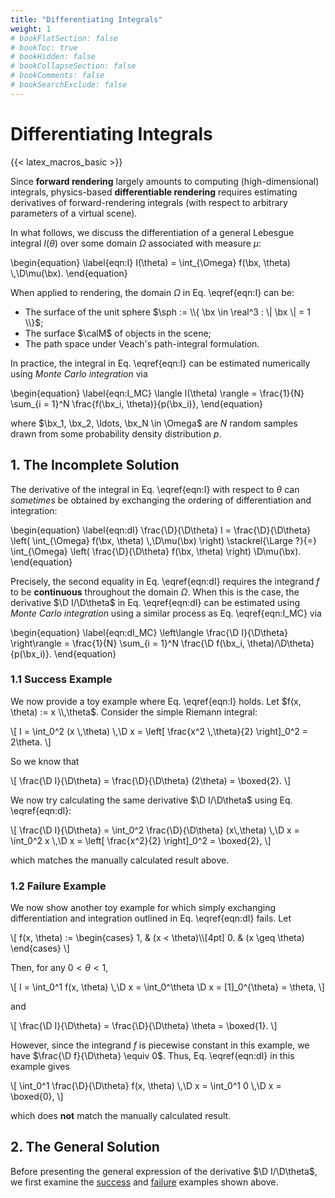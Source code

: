 ```yaml
---
title: "Differentiating Integrals"
weight: 1
# bookFlatSection: false
# bookToc: true
# bookHidden: false
# bookCollapseSection: false
# bookComments: false
# bookSearchExclude: false
---
```


# Differentiating Integrals

{{< latex_macros_basic >}}

Since **forward rendering** largely amounts to computing (high-dimensional) integrals, physics-based **differentiable rendering** requires estimating derivatives of forward-rendering integrals (with respect to arbitrary parameters of a virtual scene).

In what follows, we discuss the differentiation of a general Lebesgue integral $I(\theta)$ over some domain $\Omega$ associated with measure $\mu$:

\begin{equation}
  \label{eqn:I}
  I(\theta) = \int_{\Omega} f(\bx, \theta) \\,\D\mu(\bx).
\end{equation}

When applied to rendering, the domain $\Omega$ in Eq. \eqref{eqn:I} can be:

- The surface of the unit sphere $\sph := \\{ \bx \in \real^3 : \| \bx \| = 1 \\}$;
- The surface $\calM$ of objects in the scene;
- The path space under Veach's path-integral formulation.

In practice, the integral in Eq. \eqref{eqn:I} can be estimated numerically using *Monte Carlo integration* via

\begin{equation}
  \label{eqn:I_MC}
  \langle I(\theta) \rangle = \frac{1}{N} \sum_{i = 1}^N \frac{f(\bx_i, \theta)}{p(\bx_i)},
\end{equation}

where $\bx_1, \bx_2, \ldots, \bx_N \in \Omega$ are $N$ random samples drawn from some probability density distribution $p$.

## 1. The Incomplete Solution

The derivative of the integral in Eq. \eqref{eqn:I} with respect to $\theta$ can *sometimes* be obtained by exchanging the ordering of differentiation and integration:

\begin{equation}
  \label{eqn:dI}
  \frac{\D}{\D\theta} I = \frac{\D}{\D\theta} \left( \int_{\Omega} f(\bx, \theta) \\,\D\mu(\bx) \right)
  \stackrel{\Large ?}{=} \int_{\Omega} \left( \frac{\D}{\D\theta} f(\bx, \theta) \right) \D\mu(\bx).
\end{equation}

Precisely, the second equality in Eq. \eqref{eqn:dI} requires the integrand $f$ to be **continuous** throughout the domain $\Omega$.
When this is the case, the derivative $\D I/\D\theta$ in Eq. \eqref{eqn:dI} can be estimated using *Monte Carlo integration* using a similar process as Eq. \eqref{eqn:I_MC} via

\begin{equation}
  \label{eqn:dI_MC}
  \left\langle \frac{\D I}{\D\theta} \right\rangle = \frac{1}{N} \sum_{i = 1}^N \frac{\D f(\bx_i, \theta)/\D\theta}{p(\bx_i)}.
\end{equation}


### 1.1 Success Example

We now provide a toy example where Eq. \eqref{eqn:I} holds.
Let $f(x, \theta) := x \\,\theta$. Consider the simple Riemann integral:

\\[
  I = \int_0^2 (x \\,\theta) \\,\D x = \left[ \frac{x^2 \\,\theta}{2} \right]_0^2 = 2\theta.
\\]

So we know that

\\[
  \frac{\D I}{\D\theta} = \frac{\D}{\D\theta} (2\theta) = \boxed{2}.
\\]

We now try calculating the same derivative $\D I/\D\theta$ using Eq. \eqref{eqn:dI}:

\\[
  \frac{\D I}{\D\theta} = \int_0^2 \frac{\D}{\D\theta} (x\\,\theta) \\,\D x = \int_0^2 x \\,\D x = \left[ \frac{x^2}{2} \right]_0^2 = \boxed{2},
\\]

which matches the manually calculated result above.


### 1.2 Failure Example

We now show another toy example for which simply exchanging differentiation and integration outlined in Eq. \eqref{eqn:dI} fails.
Let

\\[
 f(x, \theta) := \begin{cases}
  1, & (x < \theta)\\\\[4pt]
  0. & (x \geq \theta)
\end{cases}
\\]

Then, for any $0 < \theta < 1$,

\\[
  I = \int_0^1 f(x, \theta) \\,\D x = \int_0^\theta \D x = [1]_0^{\theta} = \theta,
\\]

and

\\[
  \frac{\D I}{\D\theta} = \frac{\D}{\D\theta} \theta = \boxed{1}.
\\]

However, since the integrand $f$ is piecewise constant in this example, we have $\frac{\D f}{\D\theta} \equiv 0$.
Thus, Eq. \eqref{eqn:dI} in this example gives

\\[
  \int_0^1 \frac{\D}{\D\theta} f(x, \theta) \\,\D x = \int_0^1 0 \\,\D x = \boxed{0},
\\]

which does **not** match the manually calculated result.


## 2. The General Solution

Before presenting the general expression of the derivative $\D I/\D\theta$, we first examine the [success](#11-success-example) and [failure](#12-failure-example) examples shown above.
